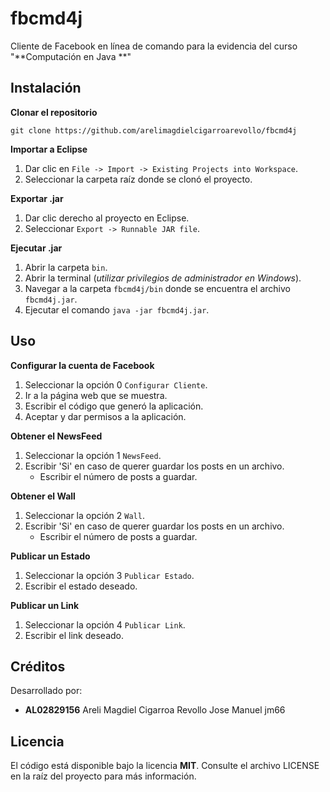 # fbcmd4j
Cliente de Facebook en línea de comando para la evidencia del curso "**Computación en Java **"

## Instalación
**Clonar el repositorio**  
```
git clone https://github.com/arelimagdielcigarroarevollo/fbcmd4j 
```

**Importar a Eclipse**  
1. Dar clic en `File -> Import -> Existing Projects into Workspace`.
2. Seleccionar la carpeta raíz donde se clonó el proyecto.

**Exportar .jar**  
1. Dar clic derecho al proyecto en Eclipse.
2. Seleccionar `Export -> Runnable JAR file`.

**Ejecutar .jar**  
1. Abrir la carpeta `bin`.
2. Abrir la terminal (*utilizar privilegios de administrador en Windows*).
3. Navegar a la carpeta `fbcmd4j/bin` donde se encuentra el archivo `fbcmd4j.jar`.
4. Ejecutar el comando `java -jar fbcmd4j.jar`.


## Uso
**Configurar la cuenta de Facebook**   
1. Seleccionar la opción 0 `Configurar Cliente`.
2. Ir a la página web que se muestra.
3. Escribir el código que generó la aplicación.
4. Aceptar y dar permisos a la aplicación.

**Obtener el NewsFeed**   
1. Seleccionar la opción 1 `NewsFeed`.
2. Escribir 'Si' en caso de querer guardar los posts en un archivo.
	* Escribir el número de posts a guardar.

**Obtener el Wall**   
1. Seleccionar la opción 2 `Wall`.
2. Escribir 'Si' en caso de querer guardar los posts en un archivo.
	* Escribir el número de posts a guardar.

**Publicar un Estado**   
1. Seleccionar la opción 3 `Publicar Estado`.
2. Escribir el estado deseado.

**Publicar un Link**   
1. Seleccionar la opción 4 `Publicar Link`.
2. Escribir el link deseado.


## Créditos
Desarrollado por:
- **AL02829156** Areli Magdiel Cigarroa Revollo
Jose Manuel jm66


## Licencia
El código está disponible bajo la licencia **MIT**. Consulte el archivo LICENSE en la raíz del proyecto para más información.
